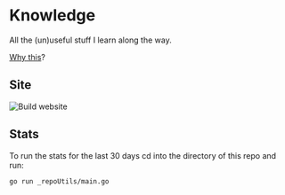 # Knowledge

All the (un)useful stuff I learn along the way.

[Why this](https://github.com/RichardLitt/meta-knowledge)?

## Site

![Build website](https://github.com/nobitagit/knowledge/workflows/Build%20website/badge.svg)

## Stats

To run the stats for the last 30 days cd into the directory of this repo and run:

```sh
go run _repoUtils/main.go
```

